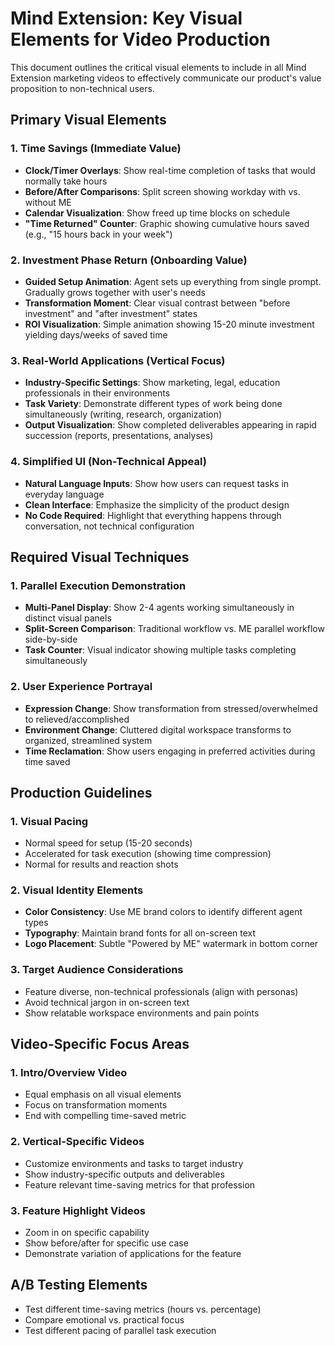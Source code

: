 # Mind Extension: Key Visual Elements for Video Production

This document outlines the critical visual elements to include in all Mind Extension marketing videos to effectively communicate our product's value proposition to non-technical users.

## Primary Visual Elements

### 1. Time Savings (Immediate Value)
- **Clock/Timer Overlays**: Show real-time completion of tasks that would normally take hours
- **Before/After Comparisons**: Split screen showing workday with vs. without ME
- **Calendar Visualization**: Show freed up time blocks on schedule
- **"Time Returned" Counter**: Graphic showing cumulative hours saved (e.g., "15 hours back in your week")

### 2. Investment Phase Return (Onboarding Value)
- **Guided Setup Animation**: Agent sets up everything from single prompt. Gradually grows together with user's needs
- **Transformation Moment**: Clear visual contrast between "before investment" and "after investment" states
- **ROI Visualization**: Simple animation showing 15-20 minute investment yielding days/weeks of saved time

### 3. Real-World Applications (Vertical Focus)
- **Industry-Specific Settings**: Show marketing, legal, education professionals in their environments
- **Task Variety**: Demonstrate different types of work being done simultaneously (writing, research, organization)
- **Output Visualization**: Show completed deliverables appearing in rapid succession (reports, presentations, analyses)

### 4. Simplified UI (Non-Technical Appeal)
- **Natural Language Inputs**: Show how users can request tasks in everyday language
- **Clean Interface**: Emphasize the simplicity of the product design
- **No Code Required**: Highlight that everything happens through conversation, not technical configuration

## Required Visual Techniques

### 1. Parallel Execution Demonstration
- **Multi-Panel Display**: Show 2-4 agents working simultaneously in distinct visual panels
- **Split-Screen Comparison**: Traditional workflow vs. ME parallel workflow side-by-side
- **Task Counter**: Visual indicator showing multiple tasks completing simultaneously

### 2. User Experience Portrayal
- **Expression Change**: Show transformation from stressed/overwhelmed to relieved/accomplished
- **Environment Change**: Cluttered digital workspace transforms to organized, streamlined system
- **Time Reclamation**: Show users engaging in preferred activities during time saved

## Production Guidelines

### 1. Visual Pacing
- Normal speed for setup (15-20 seconds)
- Accelerated for task execution (showing time compression)
- Normal for results and reaction shots

### 2. Visual Identity Elements
- **Color Consistency**: Use ME brand colors to identify different agent types
- **Typography**: Maintain brand fonts for all on-screen text
- **Logo Placement**: Subtle "Powered by ME" watermark in bottom corner

### 3. Target Audience Considerations
- Feature diverse, non-technical professionals (align with personas)
- Avoid technical jargon in on-screen text
- Show relatable workspace environments and pain points

## Video-Specific Focus Areas

### 1. Intro/Overview Video
- Equal emphasis on all visual elements
- Focus on transformation moments
- End with compelling time-saved metric

### 2. Vertical-Specific Videos
- Customize environments and tasks to target industry
- Show industry-specific outputs and deliverables
- Feature relevant time-saving metrics for that profession

### 3. Feature Highlight Videos
- Zoom in on specific capability
- Show before/after for specific use case
- Demonstrate variation of applications for the feature

## A/B Testing Elements
- Test different time-saving metrics (hours vs. percentage)
- Compare emotional vs. practical focus
- Test different pacing of parallel task execution
